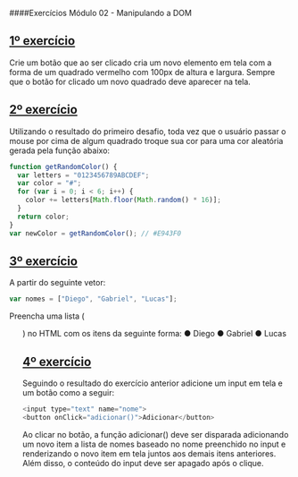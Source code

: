 ####Exercícios Módulo 02 - Manipulando a DOM

## [1º exercício](https://github.com/guilhermeasena32/javascript-rocketseat/blob/master/modulo%202/exercicio1.html)

Crie um botão que ao ser clicado cria um novo elemento em tela com a forma de um quadrado
vermelho com 100px de altura e largura. Sempre que o botão for clicado um novo quadrado deve
aparecer na tela.

## [2º exercício](https://github.com/guilhermeasena32/javascript-rocketseat/blob/master/modulo%202/exercicio2.html)

Utilizando o resultado do primeiro desafio, toda vez que o usuário passar o mouse por cima de
algum quadrado troque sua cor para uma cor aleatória gerada pela função abaixo:

```javascript
function getRandomColor() {
  var letters = "0123456789ABCDEF";
  var color = "#";
  for (var i = 0; i < 6; i++) {
    color += letters[Math.floor(Math.random() * 16)];
  }
  return color;
}
var newColor = getRandomColor(); // #E943F0
```

## [3º exercício](https://github.com/guilhermeasena32/javascript-rocketseat/blob/master/modulo%202/exercicio3.html)

A partir do seguinte vetor:

```javascript
var nomes = ["Diego", "Gabriel", "Lucas"];
```

Preencha uma lista (<ul>) no HTML com os itens da seguinte forma:
● Diego
● Gabriel
● Lucas

## [4º exercício](https://github.com/guilhermeasena32/javascript-rocketseat/blob/master/modulo%202/exercicio4.html)

Seguindo o resultado do exercício anterior adicione um input em tela e um botão como a seguir:

```javascript
<input type="text" name="nome">
<button onClick="adicionar()">Adicionar</button>
```

Ao clicar no botão, a função adicionar() deve ser disparada adicionando um novo item a lista de
nomes baseado no nome preenchido no input e renderizando o novo item em tela juntos aos
demais itens anteriores. Além disso, o conteúdo do input deve ser apagado após o clique.
